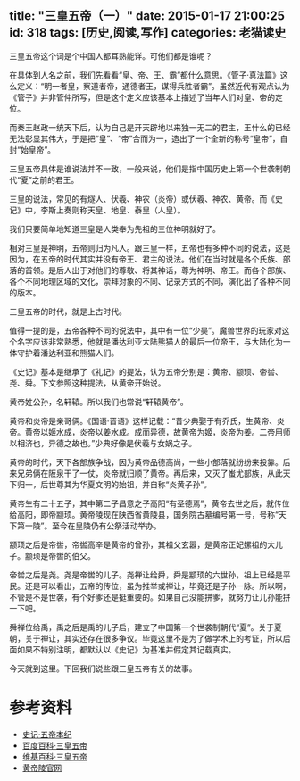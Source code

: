 title: "三皇五帝（一）"
date: 2015-01-17 21:00:25
id: 318
tags: [历史,阅读,写作]
categories: 老猫读史
---

三皇五帝这个词是个中国人都耳熟能详。可他们都是谁呢？

在具体到人名之前，我们先看看“皇、帝、王、霸”都什么意思。《管子·真法篇》这么定义：“明一者皇，察道者帝，通德者王，谋得兵胜者霸”。虽然近代有观点认为《管子》并非管仲所写，但是这个定义应该基本上描述了当年人们对皇、帝的定位。

而秦王赵政一统天下后，认为自己是开天辟地以来独一无二的君主，王什么的已经无法彰显其伟大，于是把“皇”、“帝”合而为一，造出了一个全新的称号“皇帝”，自封“始皇帝”。

三皇五帝具体是谁说法并不一致，一般来说，他们是指中国历史上第一个世袭制朝代“夏”之前的君王。

三皇的说法，常见的有燧人、伏羲、神农（炎帝）或伏羲、神农、黄帝。而《史记》中，李斯上奏则称天皇、地皇、泰皇（人皇）。

我们只要简单地知道三皇是人类奉为先祖的三位神明就好了。

相对三皇是神明，五帝则归为凡人。跟三皇一样，五帝也有多种不同的说法，这是因为，在五帝的时代其实并没有帝王、君主的说法。他们在当时就是各个氏族、部落的首领。是后人出于对他们的尊敬、将其神话，尊为神明、帝王。而各个部族、各个不同地理区域的文化，崇拜对象的不同、记录方式的不同，演化出了各种不同的版本。

三皇五帝的时代，就是上古时代。

值得一提的是，五帝各种不同的说法中，其中有一位“少昊”。魔兽世界的玩家对这个名字应该非常熟悉，他就是潘达利亚大陆熊猫人的最后一位帝王，与大陆化为一体守护着潘达利亚和熊猫人们。

《史记》基本是继承了《礼记》的提法，认为五帝分别是：黄帝、颛顼、帝喾、尧、舜。下文参照这种提法，从黄帝开始说。

<!--more-->

黄帝姓公孙，名轩辕。所以我们也常说“轩辕黄帝”。

黄帝和炎帝是亲哥俩。《国语·晋语》这样记载：“昔少典娶于有乔氏，生黄帝、炎帝。黄帝以姬水成，炎帝以姜水成。成而异德，故黄帝为姬，炎帝为姜。二帝用师以相济也，异德之故也。”少典好像是伏羲与女娲之子。

黄帝的时代，天下各部族争战，因为黄帝品德高尚，一些小部落就纷纷来投靠。后来兄弟俩在阪泉干了一仗，炎帝就归顺了黄帝。再后来，又灭了蚩尤部族，从此天下归一，后世尊其为华夏文明的始祖，并自称“炎黄子孙”。

黄帝生有二十五子，其中第二子昌意之子高阳“有圣德焉”，黄帝去世之后，就传位给高阳，即帝颛顼。黄帝陵现在陕西省黄陵县，国务院古墓编号第一号，号称“天下第一陵”。至今在皇陵仍有公祭活动举办。

颛顼之后是帝喾，帝喾高辛是黄帝的曾孙，其祖父玄嚣，是黄帝正妃嫘祖的大儿子。颛顼是帝喾的伯父。

帝喾之后是尧。尧是帝喾的儿子。尧禅让给舜，舜是颛顼的六世孙，祖上已经是平民。还是可以看出，五帝的传位，虽为推举或禅让，毕竟还是子孙一脉。所以啊，不管是不是世袭，有个好爹还是挺重要的。如果自己没能拼爹，就努力让儿孙能拼一下吧。

舜禅位给禹，禹之后是禹的儿子启，建立了中国第一个世袭制朝代“夏”。关于夏朝，关于禅让，其实还存在很多争议。毕竟这里不是为了做学术上的考证，所以后面如果不特别注明，都默认以《史记》为基准并假定其记载真实。

今天就到这里。下回我们说些跟三皇五帝有关的故事。

# 参考资料

*   [史记·五帝本纪](http://www.guoxue.com/shibu/24shi/shiji/sj_001.htm)
*   [百度百科·三皇五帝](http://baike.baidu.com/view/3197.htm)
*   [维基百科·三皇五帝](http://zh.wikipedia.org/wiki/%E4%B8%89%E7%9A%87%E4%BA%94%E5%B8%9D)
*   [黄帝陵官网](http://www.hdlinfo.com/)